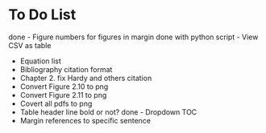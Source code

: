 # To Do List

done - Figure numbers for figures in margin
done with python script - View CSV as table
- Equation list
- Bibliography citation format
- Chapter 2. fix Hardy and others citation
- Convert Figure 2.10 to png
- Convert Figure 2.11 to png
- Covert all pdfs to png
- Table header line bold or not?
done - Dropdown TOC
- Margin references to specific sentence